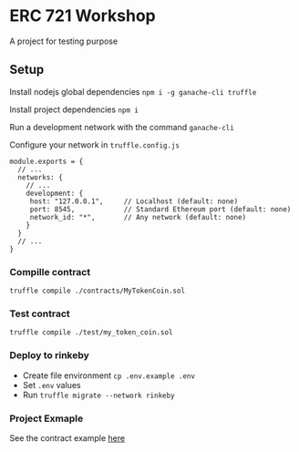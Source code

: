 # ERC 721 Workshop

A project for testing purpose

## Setup

Install nodejs global dependencies `npm i -g ganache-cli truffle`

Install project dependencies `npm i`

Run a development network with the command `ganache-cli`

Configure your network in `truffle.config.js`

```
module.exports = {
  // ...
  networks: {
    // ...
    development: {
     host: "127.0.0.1",     // Localhost (default: none)
     port: 8545,            // Standard Ethereum port (default: none)
     network_id: "*",       // Any network (default: none)
    }
  }
  // ...
}
```

### Compille contract

`truffle compile ./contracts/MyTokenCoin.sol`

### Test contract

`truffle compile ./test/my_token_coin.sol`

### Deploy to rinkeby 

* Create file environment `cp .env.example .env`
* Set `.env` values
* Run `truffle migrate --network rinkeby`

### Project Exmaple

See the contract example [here](https://rinkeby.etherscan.io/token/0xF0dE48c6D6500D8131c318D98AEE453d5818E781) 